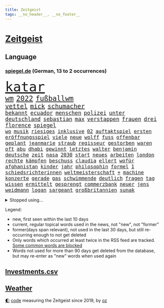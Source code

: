 ```yaml
---
title: Zeitgeist
tags: __no_header__, __no_footer__
---
```


# [Zeitgeist](https://oliz.io/zeitgeist/)

## Language

<h3><a href="https://www.spiegel.de" target="_blank">spiegel.de</a> (German, 13 to 2 occurrences)</h3>
<p style="font-family:monospace">
<span style="font-size:32pt"><a href="news_links.html#katar" class="current">katar</a></span>
<br>
<span style="font-size:17pt"><a href="news_links.html#wm" class="current">wm</a></span>
<span style="font-size:17pt"><a href="news_links.html#2022" class="current">2022</a></span>
<span style="font-size:17pt"><a href="news_links.html#fußballwm" class="current">fußballwm</a></span>
<br>
<span style="font-size:15pt"><a href="news_links.html#vettel" class="current">vettel</a></span>
<span style="font-size:15pt"><a href="news_links.html#mick" class="current">mick</a></span>
<span style="font-size:15pt"><a href="news_links.html#schumacher" class="current">schumacher</a></span>
<br>
<span style="font-size:13pt"><a href="news_links.html#bekannt" class="current">bekannt</a></span>
<span style="font-size:13pt"><a href="news_links.html#ecuador" class="new">ecuador</a></span>
<span style="font-size:13pt"><a href="news_links.html#menschen" class="current">menschen</a></span>
<span style="font-size:13pt"><a href="news_links.html#polizei" class="current">polizei</a></span>
<span style="font-size:13pt"><a href="news_links.html#unter" class="current">unter</a></span>
<span style="font-size:13pt"><a href="news_links.html#deutschland" class="current">deutschland</a></span>
<span style="font-size:13pt"><a href="news_links.html#sebastian" class="current">sebastian</a></span>
<span style="font-size:13pt"><a href="news_links.html#max" class="current">max</a></span>
<span style="font-size:13pt"><a href="news_links.html#verstappen" class="current">verstappen</a></span>
<span style="font-size:13pt"><a href="news_links.html#frauen" class="current">frauen</a></span>
<span style="font-size:13pt"><a href="news_links.html#drei" class="current">drei</a></span>
<span style="font-size:13pt"><a href="news_links.html#florence" class="current">florence</a></span>
<span style="font-size:13pt"><a href="news_links.html#spiegel" class="current">spiegel</a></span>
<br>
<span style="font-size:12pt"><a href="news_links.html#wo" class="current">wo</a></span>
<span style="font-size:12pt"><a href="news_links.html#musik" class="current">musik</a></span>
<span style="font-size:12pt"><a href="news_links.html#riesiges" class="current">riesiges</a></span>
<span style="font-size:12pt"><a href="news_links.html#inklusive" class="current">inklusive</a></span>
<span style="font-size:12pt"><a href="news_links.html#02" class="new">02</a></span>
<span style="font-size:12pt"><a href="news_links.html#auftaktspiel" class="new">auftaktspiel</a></span>
<span style="font-size:12pt"><a href="news_links.html#ersten" class="current">ersten</a></span>
<span style="font-size:12pt"><a href="news_links.html#eröffnungsspiel" class="new">eröffnungsspiel</a></span>
<span style="font-size:12pt"><a href="news_links.html#viele" class="current">viele</a></span>
<span style="font-size:12pt"><a href="news_links.html#neue" class="current">neue</a></span>
<span style="font-size:12pt"><a href="news_links.html#wolff" class="new">wolff</a></span>
<span style="font-size:12pt"><a href="news_links.html#fuss" class="new">fuss</a></span>
<span style="font-size:12pt"><a href="news_links.html#offenbar" class="current">offenbar</a></span>
<span style="font-size:12pt"><a href="news_links.html#geplant" class="current">geplant</a></span>
<span style="font-size:12pt"><a href="news_links.html#jeanmarie" class="new">jeanmarie</a></span>
<span style="font-size:12pt"><a href="news_links.html#straub" class="current">straub</a></span>
<span style="font-size:12pt"><a href="news_links.html#regisseur" class="current">regisseur</a></span>
<span style="font-size:12pt"><a href="news_links.html#gestorben" class="current">gestorben</a></span>
<span style="font-size:12pt"><a href="news_links.html#waren" class="current">waren</a></span>
<span style="font-size:12pt"><a href="news_links.html#oft" class="current">oft</a></span>
<span style="font-size:12pt"><a href="news_links.html#abu" class="current">abu</a></span>
<span style="font-size:12pt"><a href="news_links.html#dhabi" class="current">dhabi</a></span>
<span style="font-size:12pt"><a href="news_links.html#gewinnt" class="current">gewinnt</a></span>
<span style="font-size:12pt"><a href="news_links.html#letztes" class="current">letztes</a></span>
<span style="font-size:12pt"><a href="news_links.html#walter" class="current">walter</a></span>
<span style="font-size:12pt"><a href="news_links.html#benjamin" class="current">benjamin</a></span>
<span style="font-size:12pt"><a href="news_links.html#deutsche" class="current">deutsche</a></span>
<span style="font-size:12pt"><a href="news_links.html#zeit" class="current">zeit</a></span>
<span style="font-size:12pt"><a href="news_links.html#nasa" class="current">nasa</a></span>
<span style="font-size:12pt"><a href="news_links.html#2030" class="current">2030</a></span>
<span style="font-size:12pt"><a href="news_links.html#start" class="current">start</a></span>
<span style="font-size:12pt"><a href="news_links.html#neues" class="current">neues</a></span>
<span style="font-size:12pt"><a href="news_links.html#arbeiten" class="current">arbeiten</a></span>
<span style="font-size:12pt"><a href="news_links.html#london" class="current">london</a></span>
<span style="font-size:12pt"><a href="news_links.html#rechte" class="current">rechte</a></span>
<span style="font-size:12pt"><a href="news_links.html#kämpfen" class="current">kämpfen</a></span>
<span style="font-size:12pt"><a href="news_links.html#beschuss" class="current">beschuss</a></span>
<span style="font-size:12pt"><a href="news_links.html#claudia" class="current">claudia</a></span>
<span style="font-size:12pt"><a href="news_links.html#ellert" class="new">ellert</a></span>
<span style="font-size:12pt"><a href="news_links.html#wofür" class="current">wofür</a></span>
<span style="font-size:12pt"><a href="news_links.html#afghanistan" class="current">afghanistan</a></span>
<span style="font-size:12pt"><a href="news_links.html#kinder" class="current">kinder</a></span>
<span style="font-size:12pt"><a href="news_links.html#jahr" class="current">jahr</a></span>
<span style="font-size:12pt"><a href="news_links.html#philosophin" class="current">philosophin</a></span>
<span style="font-size:12pt"><a href="news_links.html#formel" class="current">formel</a></span>
<span style="font-size:12pt"><a href="news_links.html#1" class="current">1</a></span>
<span style="font-size:12pt"><a href="news_links.html#schiedsrichterinnen" class="new">schiedsrichterinnen</a></span>
<span style="font-size:12pt"><a href="news_links.html#weltmeisterschaft" class="current">weltmeisterschaft</a></span>
<span style="font-size:12pt"><a href="news_links.html#+" class="current">+</a></span>
<span style="font-size:12pt"><a href="news_links.html#machine" class="new">machine</a></span>
<span style="font-size:12pt"><a href="news_links.html#konzerte" class="current">konzerte</a></span>
<span style="font-size:12pt"><a href="news_links.html#gerade" class="current">gerade</a></span>
<span style="font-size:12pt"><a href="news_links.html#gas" class="current">gas</a></span>
<span style="font-size:12pt"><a href="news_links.html#schwimmende" class="new">schwimmende</a></span>
<span style="font-size:12pt"><a href="news_links.html#deutlich" class="current">deutlich</a></span>
<span style="font-size:12pt"><a href="news_links.html#fragen" class="current">fragen</a></span>
<span style="font-size:12pt"><a href="news_links.html#tag" class="current">tag</a></span>
<span style="font-size:12pt"><a href="news_links.html#wissen" class="current">wissen</a></span>
<span style="font-size:12pt"><a href="news_links.html#ermittelt" class="current">ermittelt</a></span>
<span style="font-size:12pt"><a href="news_links.html#gesprengt" class="current">gesprengt</a></span>
<span style="font-size:12pt"><a href="news_links.html#commerzbank" class="current">commerzbank</a></span>
<span style="font-size:12pt"><a href="news_links.html#neuer" class="current">neuer</a></span>
<span style="font-size:12pt"><a href="news_links.html#jens" class="current">jens</a></span>
<span style="font-size:12pt"><a href="news_links.html#weidmann" class="new">weidmann</a></span>
<span style="font-size:12pt"><a href="news_links.html#logan" class="new">logan</a></span>
<span style="font-size:12pt"><a href="news_links.html#sargeant" class="new">sargeant</a></span>
<span style="font-size:12pt"><a href="news_links.html#großbritannien" class="current">großbritannien</a></span>
<span style="font-size:12pt"><a href="news_links.html#sunak" class="current">sunak</a></span>
</p>
<details>
<summary>Stopped using...</summary>
<p class="former" style="font-size:12pt">
alexej(759) antreten(759) arbeitsplatz(759) mitunter(759) nawalny(759) erfahrung(758) erscheinen(758) aufmerksamkeit(757) doku(757) eustaaten(757) geburtstag(757) konfrontiert(757) oben(757) statement(757) denken(756) häufiger(756) partie(756) strafmaßnahmen(756) aktion(755) angeblichen(755) bewertet(755) niederländische(755) schadet(755) schwierigen(755) überwinden(755) blicken(754) eis(754) genannt(754) kino(754) übergeben(754) babys(753) freiheitsstrafe(753) gemeldet(753) liege(753) mediziner(753) ministerpräsidenten(753) stil(753) tiefe(753) zugunsten(753) brauchte(752) deutlichen(752) florian(752) freiburg(752) kräftig(752) nigeria(752) passt(752) rheinlandpfalz(752) sarscov2(752) schlimmsten(752) öffnen(752) 1945(751) bittere(751) gesucht(751) lüge(751) reduziert(751) rufen(751) ursachen(751) athleten(750) künftigen(750) mittel(750) offensive(750) rassistisch(750) spieltag(750) version(750) versteckt(750) anbieten(749) angeklagter(749) egal(749) geklärt(749) oppositionelle(749) untersuchungsausschuss(749) versehentlich(749) verteidigung(749) verweigert(749) wettbewerb(749) österreichs(749) ausnahmezustand(748) dokumente(748) innenministerium(748) insekten(748) interne(748) landen(748) lehrer(748) präsentieren(748) rassistischen(748) restaurants(748) sinnvoll(748) tötung(748) freie(747) hebt(747) historisch(747) nahmen(747) schwindet(747) verdienen(747) botschaften(746) bundesweite(746) fahrrad(746) schiedsrichter(746) ausgeliefert(745) regierungspartei(745) riesige(745) wies(745) gespalten(744) hürden(744) kämpfer(744) orbán(744) viktor(744) big(743) distanziert(743) stammt(743) warschau(743) ausgleich(742) kleines(742) libyen(742) rollen(742) zuversichtlich(742) flüchtlingen(741) gering(741) ungarn(741) wachstum(741) dürfe(740) feld(740) nachbarn(740) venezuela(740) william(740) filmen(739) gefangene(739) kindesmissbrauch(739) uefa(739) voraussetzungen(739) gesehen(738) ermordeten(737) roger(737) zerstören(737) streitet(736) iphone(735) nachbar(735) führenden(734) ordnung(734) rettete(734) vorgegangen(734) ausgesetzt(733) mehrerer(733) informiert(729) heftigen(728) händler(728) eigenes(726) erinnerung(726) aufgetaucht(725) hackerangriff(725) atomkraft(724) telegram(724) ausrüstung(723) niedrig(723) rutschte(722) niederländischen(720) vermisste(720) app(717) günther(713) überfordert(710) festhalten(709) smartphones(709) beendete(708) flug(708) verdoppelt(706) bbc(703) wieso(703) inhaftierten(701) lehrkräfte(701) inseln(696) bösen(692) mängel(692) billiger(688) befunden(677) brutalen(675) explodiert(672) mangelnde(662) uskapitol(662) 95(646) fotografiert(644) währung(643) öffnet(641) geheimen(639) demnächst(615) zusammenbruch(611) russe(600) athen(593) happy(591) verlag(568) unis(566) kubicki(559) willkommen(559) umständen(548) dorthin(525) jamie(515) finger(513) serbien(511) ministerin(502) unwettern(500) rohstoffe(498) volk(498) entsorgt(496) arte(495) rereportage(495) verdi(493) aussterben(490) kämpften(485) bundesanwaltschaft(479) 72(478) zwingen(478) georgien(472) dauerte(469) kürzen(466) flut(464) superstars(462) verstorben(461) flutkatastrophe(460) fluten(453) 20000(450) dörfer(446) 400000(442) privilegien(435) niklas(434) rückgabe(433) ussoldaten(429) verbrannt(427) papiere(425) kanadische(422) gemeinschaft(421) 73(419) gehälter(419) tsg(419) vertritt(415) 12000(413) versetzt(401) games(399) harren(396) konflikts(396) bettina(389) direkte(388) verirrt(388) störungen(387) ice(385) wichtiges(385) empfehlen(384) fachkräfte(384) erneuerbaren(382) halbes(381) suizid(381) 200000(378) gasversorgung(378) importieren(378) strackzimmermann(377) bedrängt(369) 74(368) hafenstadt(366) unbekannter(366) töchtern(363) verteidiger(362) versuche(360) oberlandesgericht(359) bevorstehenden(357) ostukraine(357) dienstleister(354) reine(354) soziales(352) fußballs(347) extremer(343) schärfere(343) geringer(341) stephen(340) zehnjährigen(339) bundesparteitag(338) invasion(334) pessimistisch(332) begehen(331) schande(330) halte(328) brandbrief(326) schütze(324) atomdeal(316) greuther(315) fördern(314) marieagnes(314) bronze(313) kraftwerk(313) borrell(311) josep(311) zerstörung(311) kriegsverbrecher(310) beziehen(307) cool(307) flugzeugen(306) stabilität(304) bat(303) g7staaten(303) klara(302) preiserhöhung(302) erledigen(301) vorbereiten(301) 140(299) vorwoche(297) kahn(296) australier(295) bundesaußenministerin(293) gerichte(293) dreyer(292) hartes(292) rheinlandpfälzische(292) verkündete(292) jubiläum(288) militärisch(285) 2002(284) erneuert(282) streiken(281) bremerhaven(280) gezwungen(280) verschwindet(280) aldi(279) unterscheiden(279) anstrengungen(278) journalismus(275) streik(275) datenschutz(274) justizministerium(274) report(274) buckinghampalast(273) lohnen(269) murray(269) franzose(268) gezahlt(266) silvio(266) diebstahls(265) nützt(264) salah(262) abseits(261) konsequent(261) kusel(261) vergewaltigte(261) oppositionellen(259) verantwortlichen(259) versagen(259) 92(258) niederlegen(257) fähigkeiten(256) bill(255) vereinigung(255) it(252) schülern(251) abrechnung(250) dreharbeiten(249) ernsthaft(249) ökostrom(248) lehnte(247) straßburg(247) posiert(245) taktik(245) fragwürdigen(243) begeben(242) kremlkritiker(242) abtreibungen(238) profitierte(238) spiegelbildungsnewsletter(238) tina(238) anliegen(237) fußballspiel(237) vermieter(237) energiepreisen(236) angelegten(235) litt(234) esch(233) kriegsverbrechen(233) kriegszeiten(233) vertreten(233) risse(232) schläger(232) schneidet(232) unsicher(232) tanken(231) wiedereinführung(231) fünften(230) nebenbei(230) zeuge(229) ausweiten(228) kasse(228) todes(228) ausländer(227) jüngster(226) katastrophalen(225) sexismus(225) links(223) flüchtlingspolitik(222) melanie(220) goldene(219) sexualisierte(218) tätigkeit(218) tätig(217) vergeltung(217) euaußenbeauftragte(215) cockpit(213) suchten(213) beanspruchen(212) hahn(212) partnern(212) ausschließlich(211) erlauben(211) getreideexporte(210) jones(210) umsätze(208) zentralrat(208) windkraftausbau(207) abgabe(206) my(205) vorgeschichte(203) elend(202) fluch(202) segen(202) nationalteam(201) beck(200) öffentlicher(200) hungerkrise(199) treue(198) freihandelsabkommen(196) großoffensive(196) diplomat(194) waffengesetze(193) weiblichen(193) bauteile(192) angeschlagen(191) spritzen(190) vermisster(190) guardiola(188) pep(188) golden(187) state(187) habecks(186) verzichtete(185) bodo(184) verstehe(184) 41jährige(183) entschuldigte(183) mannheim(183) eingeschläfert(182) kletterte(182) feministische(180) lichter(180) verfügbar(180) dünn(179) gäbe(179) usschauspieler(179) erstattet(178) schlamm(178) verschwanden(178) kinderinterview(176) verhängnis(176) virusvariante(175) act(174) beschädigte(174) fragwürdige(174) zuständen(174) stagniert(172) ex(171) unsicheren(171) verlaufen(171) befugnisse(170) hoeneß(170) uli(170) frontex(169) ikonische(169) managerin(169) ägäis(169) anhängerschaft(168) begnadigung(167) hinterzogen(167) werkzeug(167) zurücktreten(167) documenta(165) zermürbt(165) empfohlen(164) suchte(164) riesigen(163) startups(163) fdppolitikerin(162) gelobt(162) gestohlene(162) 9euroticket(161) girl(161) griechische(161) stehle(161) bundesbürger(160) dürre(160) effizienter(160) kippe(160) kopfgeld(160) pässe(159) beatles(158) dauerhaften(156) kühnert(156) staatlich(156) unobericht(156) budapest(155) spdgeneralsekretär(154) einfahrt(153) schwangerschaftsabbruch(153) ross(152) westeuropa(152) brandenburgischen(151) lng(151) 21jährigen(150) 21jähriger(150) verschleiert(150) weltfußballer(150) afghanische(149) belegt(148) nerv(148) ryanair(148) sanktionieren(148) w(148) anwältin(147) jungs(147) edeka(146) enbw(146) naturkatastrophen(146) provozieren(146) übung(146) drogenboss(145) identifizieren(145) ramelow(145) gravierend(144) aufräumen(143) generalstaatsanwalt(143) hast(143) 90000(142) aufzeichnung(142) erstellt(142) unten(141) millionenstrafe(140) schulmassaker(140) 9eurotickets(139) hassbotschaften(139) misshandelt(139) mühe(139) vorschau(139) arafat(138) chaotisch(138) knapper(138) möbel(137) rentnerinnen(136) tvinterview(135) alligator(134) grün(134) neunjährigen(134) spiegelinterview(134) 24jährigen(133) afdpolitiker(133) webbteleskop(133) erobern(132) kriegsende(132) süddeutschland(132) staus(131) fühle(130) zeichnungen(130) popp(128) reinhold(128) 81(127) kommentare(127) absurden(126) beteuert(126) freigestellt(126) geschichtenewsletter(126) webbteleskops(126) deutsch(125) sicheren(125) dringt(124) krach(124) comingout(123) fünfmal(123) nordafrika(123) späten(123) wissenschaft(123) abwehrchef(122) kampagne(122) kuratoren(122) ataman(121) ferda(121) kreta(121) niedrigen(121) schlägerei(121) detroit(120) fehlenden(120) zwölfjährige(120) beute(119) familienstücke(119) gasverbrauch(119) kämpferisch(118) moderiert(118) brennstäbe(117) eurowings(117) fasziniert(117) anschlags(116) kultusminister(116) verzeichnet(116) abwarten(115) atomgespräche(115) boomen(115) elbe(115) po(115) schmerzhaft(115) trägerrakete(115) abgebrannt(114) benachbarten(114) digitale(114) trockenen(114) artemis(113) horrenden(113) kernenergie(113) atomenergie(112) conte(112) fassungslos(112) gartenkolumne(112) kolonialzeit(112) obduktionsergebnis(112) pipeline(112) schadstoffe(112) schleuser(112) starkwatzinger(112) verleihung(112) koffer(111) schnellt(111) starts(111) bahnfahren(110) geflüchteter(110) warmes(110) einnahme(109) gestrandete(109) schwulenbar(109) angeschlagener(108) berlinerin(108) erich(108) vernichtet(108) deftige(107) frist(107) laufzeitverlängerung(107) musikerin(107) angetan(106) dargestellt(106) frauenanteil(106) toaster(106) akws(105) begangen(105) kennengelernt(105) staatsanleihen(105) verringert(105) historikerin(104) abhängt(103) geschlossene(103) halbjahr(103) medikamenten(103) rechtsmediziner(103) repressionen(103) sterling(103) 192(102) 2008(102) etlichen(102) malta(102) zurückgegeben(102) abe(101) einflussreichen(101) kippten(101) fallzahlen(100) victoria(100) überragende(100) angespannt(99) hingelegt(99) krankschreibungen(99) pfosten(99) überlastet(99) anordnung(98) atom(98) besprüht(98) bränden(98) sperrung(98) zulieferer(98) ältesten(98) bundesamts(97) glänzte(97) korrekt(97) rückkehrer(97) stock(97) kommunizieren(96) wettkämpfen(96) zwölfjährigen(96) kasachstans(95) security(95) vage(95) ekstase(94) erzählung(94) grundsteuererklärung(94) unübersichtlich(94) coronaschutzmaßnahmen(93) dreijähriger(93) erstürmung(93) kapitols(93) nachhaltigkeit(93) urknall(93) verstoß(93) 1989(92) bankrott(92) staatshilfen(92) tarifverhandlungen(92) vertreibt(92) wichtigster(92) emu(91) erhöhte(91) gehirn(91) gelohnt(91) importiert(91) nebenwirkungen(91) südküste(91) athletin(90) ausgegangen(90) dekret(90) einsparungen(90) finanzsystem(90) fuchs(90) rettungspaket(90) unbeliebt(90) abmachung(89) bushido(89) demonstrierenden(89) denkmal(89) holocaustmahnmal(89) millionenschweren(89) mithäftling(89) permanent(89) beistand(88) konsumverhalten(88) militärisches(88) schied(88) 458(87) sondiert(87) stromrechnung(87) zahlte(87) besucherinnen(86) cdumann(86) einziges(86) spekulanten(86) wars(86) ausschließen(85) diktatur(85) fußballlegende(85) graw(85) operative(85) umfassenden(85) bewohnern(84) erstach(84) kohlestrom(84) spvgg(84) zinsschritt(84) östliche(84) denkwürdig(83) desaströses(83) entsorgen(83) flüsse(83) leopard2panzer(83) notlage(83) 2022/23(82) 39jährigen(82) 4800(82) imageverlust(82) konsulat(82) kühlwasser(82) schwule(82) verteilerkasten(82) bekanntgabe(81) gehaltserhöhung(81) krisenzeiten(81) mithalten(81) modellrechnung(81) prorussisch(81) strenge(81) türme(81) verabschiedete(81) beleg(80) blamiert(80) fußballspielerinnen(80) halterin(80) lauern(80) sexismusvorwürfen(80) vernichtenden(80) übte(80) akwlaufzeitverlängerung(79) jährliches(79) ortschaft(79) sea(79) studieren(79) twitterkanal(79) unterwelt(79) annie(78) diamanten(78) ermuntert(78) mobilisierung(78) 145(77) bundesratspräsident(77) gewannen(77) knacken(77) schachbrett(77) sonnenblumen(77) streaming(77) verschleierte(77) 56jährige(76) heikle(76) zurückhalten(76) altersarmut(75) befehlshaber(75) käfig(75) raketenangriffen(75) renditen(75) terrorgefahr(75) angezeigt(74) fleischkonsum(74) fußballprofis(74) kurkow(74) körperlichen(74) motorsport(74) prägt(74) schulpflicht(74) strang(74) tobias(74) willi(74) überraschen(74) 19jähriger(73) flugbahn(73) itdienstleister(73) programmiert(73) rot(73) streckbetrieb(73) verbrennen(73) visa(73) wählte(73) überwachten(73) brauereien(72) gründete(72) lebenslange(72) ungefähr(72) weizsäcker(72) 150000(71) akwweiterbetrieb(71) antisemitismusskandal(71) begrenzen(71) eid(71) energiesicherheit(71) gehörten(71) spielten(71) umfragewerte(71) wcs(71) audiodatei(70) gasnotlage(70) obduktion(70) rechter(70) sommerliche(70) durchsuchte(69) pragmatismus(69) probt(69) wärmsten(69) alex(68) sozialversicherung(68) feltes(67) korridor(67) kriminologe(67) telekom(67) tue(67) v(67) astronomie(66) bekanntester(66) blendete(66) diäten(66) einigermaßen(66) geprallt(66) innovationen(66) klimafreundliche(66) lo(66) mehrfache(66) schutzzone(66) seitenlinie(66) beschlagnahmten(65) fischen(65) kreise(65) kästner(65) natürlichen(65) rabe(65) regenfällen(65) ausbrach(64) bezweifeln(64) ermordete(64) gebissen(64) seen(64) bezirken(63) bsi(63) darzustellen(63) gründerinnen(63) kairo(63) nackt(63) serienmörder(63) spitzenbeamte(63) abschiedsbrief(62) bundesligaabsteiger(62) chefredakteurin(62) gil(62) ofarim(62) chemikalien(61) gewässer(61) verstören(61) verwendens(61) bundeswirtschaftsministerium(60) bussen(60) gänzlich(60) vanessa(60) verhaltens(60) zurechtkommen(60) ausweise(59) befahrbar(59) milieu(59) buchpreis(58) fdpvize(58) montagsdemos(58) spiegelde(58) dient(57) einzelhändler(57) frauenrechtlerin(57) gleichgeschlechtliche(57) klaffen(57) linkenabgeordnete(57) nährt(57) verfehlungen(57) verfeindeten(57) verjähren(57) 272(56) abwendet(56) beißt(56) deftig(56) kabinetts(56) leuchtturm(56) luftfilter(56) ungewohnter(56) untreue(56) einschalten(55) ereignet(55) gehetzt(55) zollbeamte(55) ökologisch(55) bundesbankpräsident(54) erzrivalen(54) proben(54) stemmt(54) erklimmen(53) geywitz(53) montagsdemo(53) rummel(53) täterin(53) umgekehrt(53) verprügelt(53) wiese(53) ausgelassen(52) energielieferant(52) roboter(52) winnetou(52) bemühen(51) jahrelange(51) lufthansatochter(51) überfischung(51) aung(50) bildschirm(50) homeschooling(50) kranke(50) kyi(50) laudatio(50) prosor(50) reichten(50) schimmelbefalls(50) suu(50) übersehen(50) aktuelles(49) ausgeraubt(49) bizarre(49) bundesligaklub(49) erbeuteten(49) faulheit(49) finanzmärkten(49) igor(49) krefeld(49) tvdebatte(49) zwischenbericht(49) erlöse(48) fähre(48) grauenvolle(48) kleber(48) data(47) erschöpfter(47) pilotenstreik(47) überlässt(47) buhlt(46) verbringen(46) dokumentarfilmer(45) elektroschrott(45) feldweg(45) mitentscheidend(45) winters(45) arcade(44) bauministerin(44) butler(44) enormer(44) feist(44) manuskript(44) schlüsselwerk(44) traineramt(44) win(44) wohnraum(44) abgezeichnet(43) apolda(43) einverstanden(43) familienvater(43) luftverteidigungssystem(43) maduro(43) nicolás(43) reparatur(43) seaton(43) verteilung(43) zeitdruck(43) zementieren(43) brendan(42) fernbleiben(42) ffp2masken(42) protestaktion(42) zentralafrika(42) zugeschaltet(42) amtsärzte(41) dennis(41) derby(41) genügen(41) mathe(41) nirgendwo(41) regulären(41) friedensnobelpreisträgerin(40) königlichen(40) lissabon(40) vegane(40) westminster(40) interpretiert(39) reus(39) abschirmdienst(38) königshaus(38) zielgeraden(38) übernachtet(38) grausame(37) holger(37) indiens(37) konventionen(37) ködern(37) offizielles(37) quadratkilometer(37) schleuserbande(37) schlichte(37) schwedendemokraten(37) ungeschlagen(37) 9euroticketnachfolge(36) astronauten(36) entzieht(36) information(36) opec+(36) spiegelredakteurin(36) zone(36) amoklaufs(35) galoppierenden(35) haustier(35) iaeachef(35) konterfei(35) krone(35) machbar(35) mitbekommen(35) anekdote(34) bundespolizisten(34) consort(34) elektroautohersteller(34) ernsten(34) gedanken(34) grossi(34) ruiniert(34) rückschlägen(34) sterne(34) anstehenden(33) luftangriffen(33) neofaschistin(33) vereinbarung(33) bedecken(32) begegnung(32) effizient(32) ensemble(32) lippen(32) lobte(32) off(32) publikumspreis(32) verkehrsbetriebe(32) abbey(31) andersson(31) begleichen(31) magdalena(31) pleitewelle(31) sittenpolizei(31) blutbuch(30) channel(30) energiepreiskrise(30) erzeugerpreise(30) frühindikator(30) l'horizon(30) nackte(30) polizeianwärterin(30) schmuggeln(30) staatsanwälte(30) zurückgeben(30) billigtarif(29) brutalität(29) fundamental(29) gewaltvorwürfen(29) geschleust(28) kristersson(28) scheinreferenden(28) schlussphase(28) ulf(28) verordnet(28) waldimir(28) bevorstehen(27) hainer(27) millennials(27) noah(27) queerfeindlichen(27) verharmlosen(27) überflutet(27) denke(26) härtesten(26) jauch(26) schaudern(26) versehen(26) verunreinigt(26) 108(25) geldproblemen(25) mär(25) verlässlicher(25) bauarbeiter(24) dirk(24) hinterfragt(24) literaturnobelpreis(24) märkte(24) return(24) unovollversammlung(24) einsperren(23) parolen(23) sanders(23) store(23) überzahl(23) heimflug(22) kubaner(22) spaltet(22) stornierungswelle(22) unbeteiligte(22) wählern(22) bvbtrainer(21) grenzschutz(21) kriegsdienstverweigerer(21) kräftige(21) militärkommissar(21) schütten(21) sittenwächter(21) syed(21) tasmanien(21) ächzen(21) 220(20) coltrane(20) federn(20) grindwale(20) rechtsstaatlichkeit(20) sechzig(20) stimmungsmache(20) weigert(20) einzureisen(19) englischer(19) gunst(19) massenrücktritt(19) neurologe(19) deckel(18) melonis(18) regierenden(18) sechzehnfache(18) verstörend(18) wohnungsbau(18) zehntel(18) cristoforetti(17) einberufen(17) festnehmen(17) kommandantin(17) konfrontationskurs(17) ministerpräsidentenkonferenz(17) samantha(17) erbgut(16) erzielen(16) lebende(16) stadtderby(16) überflutete(16) annexionen(15) dominik(15) doppelwumms(15) geplantes(15) hangar(15) tränengas(15) willis(15) alleingelassen(14) caterer(14) einkauf(14) finanzmärkte(14) streampipelines(14) zelle(14) 007(13) belastbar(13) zurücknehmen(13) bahnmitarbeiter(12) birmingham(12) desaströsen(12) hofften(12) milliardärs(12) mitangeklagter(12) niedersachsenwahl(12) o’connor(12) spitzenforschung(12) westdeutsche(12) herren(11) klarer(11) komponiert(11) kwarteng(11) kwasi(11) lyman(11) ostdeutsche(11)
</p>
</details>
<p>Legend:
<ul>
<li><span class="new">new</span>, first seen within the last 10 days</li>
<li><span class="current">current</span>, regular topical words used in the news, not "new", not "former"</li>
<li><span class="former">former(days span relevant)</span>, not used in the last 30 days, but still re-occurring enough to not get deleted</li>
<li>Only words which occurred at least twice in the RSS feed are tracked. <a href="language/filters.py">Some common words are blocked</a></li>
<li>Words not used for more than 90 days get deleted from the database, but may re-enter as "new" words when used again</li>
</ul>
</p>

## [Investments](investments.html)[.csv](investments.csv)

## [Weather](weather.html)

<footer>
<a href="javascript:toggleTheme()" class="nav">🌓</a>
<a href="https://github.com/ooz/zeitgeist">code</a> measuring the Zeitgeist since 2019, by <a href="https://oliz.io">oz</a>
</footer>
